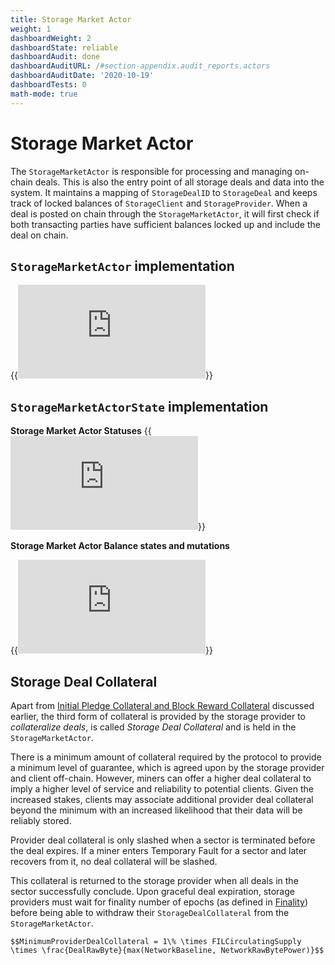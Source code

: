 ```yaml
---
title: Storage Market Actor
weight: 1
dashboardWeight: 2
dashboardState: reliable
dashboardAudit: done
dashboardAuditURL: /#section-appendix.audit_reports.actors
dashboardAuditDate: '2020-10-19'
dashboardTests: 0
math-mode: true
---
```


# Storage Market Actor

The `StorageMarketActor` is responsible for processing and managing on-chain deals. This is also the entry point of all storage deals and data into the system. It maintains a mapping of `StorageDealID` to `StorageDeal` and keeps track of locked balances of `StorageClient` and `StorageProvider`. When a deal is posted on chain through the `StorageMarketActor`, it will first check if both transacting parties have sufficient balances locked up and include the deal on chain. 

## `StorageMarketActor` implementation

{{<embed src="https://github.com/filecoin-project/specs-actors/blob/master/actors/builtin/market/market_actor.go" lang="go">}}

## `StorageMarketActorState` implementation

**Storage Market Actor Statuses**
{{<embed src="https://github.com/filecoin-project/specs-actors/blob/master/actors/builtin/market/market_state.go" lang="go">}}

**Storage Market Actor Balance states and mutations**
 
{{<embed src="https://github.com/filecoin-project/specs-actors/blob/master/actors/builtin/market/market_balances.go" lang="go">}}


## Storage Deal Collateral

Apart from [Initial Pledge Collateral and Block Reward Collateral](miner_collaterals) discussed earlier, the third form of collateral is provided by the storage provider to _collateralize deals_, is called _Storage Deal Collateral_ and is held in the `StorageMarketActor`.

There is a minimum amount of collateral required by the protocol to provide a minimum level of guarantee, which is agreed upon by the storage provider and client off-chain. However, miners can offer a higher deal collateral to imply a higher level of service and reliability to potential clients. Given the increased stakes, clients may associate additional provider deal collateral beyond the minimum with an increased likelihood that their data will be reliably stored.

Provider deal collateral is only slashed when a sector is terminated before the deal expires. If a miner enters Temporary Fault for a sector and later recovers from it, no deal collateral will be slashed.

This collateral is returned to the storage provider when all deals in the sector successfully conclude. Upon graceful deal expiration, storage providers must wait for finality number of epochs (as defined in [Finality](expected_consensus#finality-in-ec)) before being able to withdraw their `StorageDealCollateral` from the `StorageMarketActor`.

```text
$$MinimumProviderDealCollateral = 1\% \times FILCirculatingSupply \times \frac{DealRawByte}{max(NetworkBaseline, NetworkRawBytePower)}$$
```
